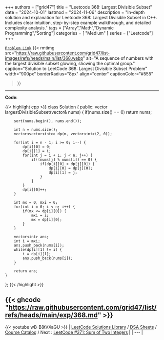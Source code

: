 
+++
authors = ["grid47"]
title = "Leetcode 368: Largest Divisible Subset"
date = "2024-10-01"
lastmod = "2024-11-06"
description = "In-depth solution and explanation for Leetcode 368: Largest Divisible Subset in C++. Includes clear intuition, step-by-step example walkthrough, and detailed complexity analysis."
tags = ["Array","Math","Dynamic Programming","Sorting"]
categories = [
    "Medium"
]
series = ["Leetcode"]
+++



[`Problem Link`](https://leetcode.com/problems/largest-divisible-subset/description/)
{{< rmtimg 
    src="https://raw.githubusercontent.com/grid47/list-images/refs/heads/main/list/368.webp" 
    alt="A sequence of numbers with the largest divisible subset glowing, showing the optimal group."
    caption="Solution to LeetCode 368: Largest Divisible Subset Problem"
    width="900px"
    borderRadius="8px"
    align="center" 
    captionColor="#555"
>}}
---
**Code:**

{{< highlight cpp >}}
class Solution {
public:
    vector<int> largestDivisibleSubset(vector<int>& nums) {
        if(nums.size() == 0) return nums;

        sort(nums.begin(), nums.end()); 

        int n = nums.size();       
        vector<vector<int>> dp(n, vector<int>(2, 0));
        
        for(int i = n - 1; i >= 0; i--) {
            dp[i][0] = 0;
            dp[i][1] = i;
            for(int j = i + 1; j < n; j++) {
                if((nums[j] % nums[i]) == 0) {
                    if(dp[i][0] < dp[j][0]) {
                        dp[i][0] = dp[j][0];
                        dp[i][1] = j;
                    }
                }
            }
            dp[i][0]++;
        }

        int mx = 0, mxi = 0;
        for(int i = 0; i < n; i++) {
            if(mx <= dp[i][0]) {
                mxi = i;
                mx = dp[i][0];
            }
        }

        vector<int> ans;
        int i = mxi;
        ans.push_back(nums[i]);
        while(dp[i][1] != i) {
            i = dp[i][1];
            ans.push_back(nums[i]);
        }
        
        return ans;
    }
};
{{< /highlight >}}

{{< ghcode "https://raw.githubusercontent.com/grid47/list/refs/heads/main/exp/368.md" >}}
---
{{< youtube wB-B8tVXaGU >}}
| [LeetCode Solutions Library](https://grid47.xyz/leetcode/) / [DSA Sheets](https://grid47.xyz/sheets/) / [Course Catalog](https://grid47.xyz/courses/) / Next : [LeetCode #371: Sum of Two Integers](https://grid47.xyz/leetcode/solution-371-sum-of-two-integers/) |
| --- |
